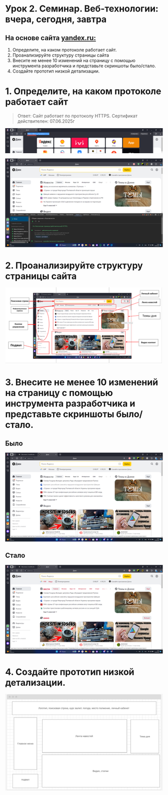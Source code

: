# Урок 2. Семинар. Веб-технологии: вчера, сегодня, завтра
## На основе сайта [yandex.ru:](https://dzen.ru/?yredirect=true)

1. Определите, на каком протоколе работает сайт.
2. Проанализируйте структуру страницы сайта
3. Внесите не менее 10 изменений на страницу с помощью инструмента разработчика и представьте скриншоты было/стало.    
4. Создайте прототип низкой детализации.


# 1. Определите, на каком протоколе работает сайт
>Ответ: Сайт работает по протоколу HTTPS. Сертификат действителен: 07.06.2025г

![https](2025-04-25_10-23-53.png)

![https](2025-04-25_15-28-07.png)

# 2. Проанализируйте структуру страницы сайта
 
![структура сайта сайта](2025-04-25_17-26-06.png)


# 3. Внесите не менее 10 изменений на страницу с помощью инструмента разработчика и представьте скриншоты было/стало.   

## Было
![было](2025-04-25_14-59-22.png)


## Стало
![стало](2025-04-25_15-10-30.png)

# 4. Создайте прототип низкой детализации.
 ![низкой детализации](2025-04-25_17-21-30.png)
